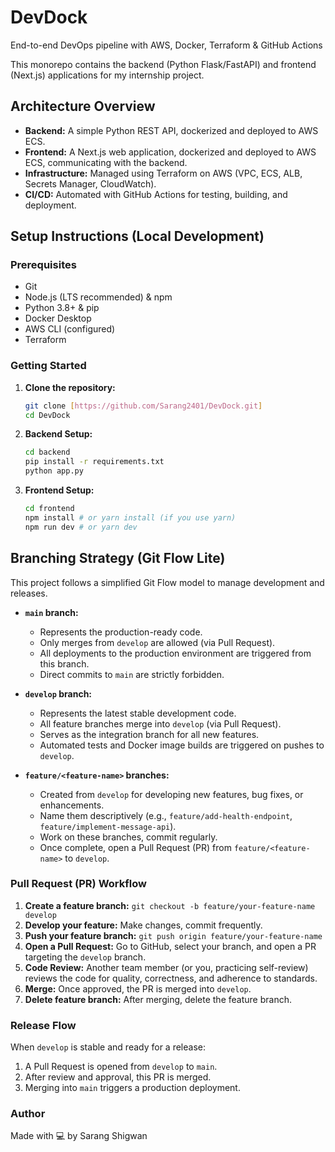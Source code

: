 # DevDock
End-to-end DevOps pipeline with AWS, Docker, Terraform &amp; GitHub Actions

This monorepo contains the backend (Python Flask/FastAPI) and frontend (Next.js) applications for my internship project.

## Architecture Overview

* **Backend:** A simple Python REST API, dockerized and deployed to AWS ECS.
* **Frontend:** A Next.js web application, dockerized and deployed to AWS ECS, communicating with the backend.
* **Infrastructure:** Managed using Terraform on AWS (VPC, ECS, ALB, Secrets Manager, CloudWatch).
* **CI/CD:** Automated with GitHub Actions for testing, building, and deployment.

## Setup Instructions (Local Development)

### Prerequisites

* Git
* Node.js (LTS recommended) & npm
* Python 3.8+ & pip
* Docker Desktop
* AWS CLI (configured)
* Terraform

### Getting Started

1.  **Clone the repository:**
    ```bash
    git clone [https://github.com/Sarang2401/DevDock.git]
    cd DevDock
    ```

2.  **Backend Setup:**
    ```bash
    cd backend
    pip install -r requirements.txt 
    python app.py 
    ```

3.  **Frontend Setup:**
    ```bash
    cd frontend
    npm install # or yarn install (if you use yarn)
    npm run dev # or yarn dev
    ```
    

## Branching Strategy (Git Flow Lite)

This project follows a simplified Git Flow model to manage development and releases.

* **`main` branch:**
    * Represents the production-ready code.
    * Only merges from `develop` are allowed (via Pull Request).
    * All deployments to the production environment are triggered from this branch.
    * Direct commits to `main` are strictly forbidden.

* **`develop` branch:**
    * Represents the latest stable development code.
    * All feature branches merge into `develop` (via Pull Request).
    * Serves as the integration branch for all new features.
    * Automated tests and Docker image builds are triggered on pushes to `develop`.

* **`feature/<feature-name>` branches:**
    * Created from `develop` for developing new features, bug fixes, or enhancements.
    * Name them descriptively (e.g., `feature/add-health-endpoint`, `feature/implement-message-api`).
    * Work on these branches, commit regularly.
    * Once complete, open a Pull Request (PR) from `feature/<feature-name>` to `develop`.

### Pull Request (PR) Workflow

1.  **Create a feature branch:** `git checkout -b feature/your-feature-name develop`
2.  **Develop your feature:** Make changes, commit frequently.
3.  **Push your feature branch:** `git push origin feature/your-feature-name`
4.  **Open a Pull Request:** Go to GitHub, select your branch, and open a PR targeting the `develop` branch.
5.  **Code Review:** Another team member (or you, practicing self-review) reviews the code for quality, correctness, and adherence to standards.
6.  **Merge:** Once approved, the PR is merged into `develop`.
7.  **Delete feature branch:** After merging, delete the feature branch.

### Release Flow

When `develop` is stable and ready for a release:

1.  A Pull Request is opened from `develop` to `main`.
2.  After review and approval, this PR is merged.
3.  Merging into `main` triggers a production deployment.

### Author
Made with 💻 by Sarang Shigwan

